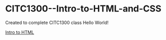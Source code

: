 # CITC1300--Intro-to-HTML-and-CSS
Created to complete CITC1300 class
Hello World!

<a href="intro_to_html/index.html">Intro to HTML</a>